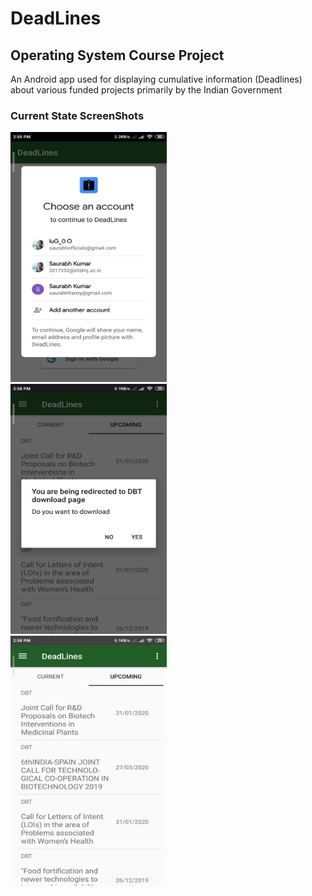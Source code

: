 # DeadLines
## Operating System Course Project

An Android app used for displaying cumulative information (Deadlines) about various funded projects primarily by the Indian Government

### Current State ScreenShots
<img src="ReadmeAssets/FirebaseLoginSequence.jpeg" height="400" width="250"/>&nbsp;&nbsp;&nbsp;&nbsp;
<img src="ReadmeAssets/AlertDialog.jpeg" height="400" width="250"/> &nbsp;&nbsp;&nbsp;&nbsp;
<img src="ReadmeAssets/UpcomingProjectTab.jpeg" height="400" width="250"/> &nbsp;&nbsp;&nbsp;&nbsp;

<br/> 
